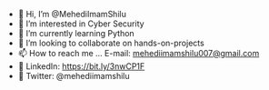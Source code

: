 - 👋 Hi, I’m @MehediImamShilu
- 👀 I’m interested in Cyber Security
- 🌱 I’m currently learning Python
- 💞️ I’m looking to collaborate on hands-on-projects
- 📫 How to reach me ... E-mail: mehediimamshilu007@gmail.com
- 🚩 LinkedIn: https://bit.ly/3nwCP1F
- 🐤 Twitter: @mehediimamshilu

<!---
MehediImamShilu/MehediImamShilu is a ✨ special ✨ repository because its `README.md` (this file) appears on your GitHub profile.
You can click the Preview link to take a look at your changes.
--->
